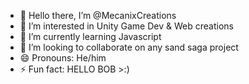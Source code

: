 - 👋 Hello there, I’m @MecanixCreations
- 👀 I’m interested in Unity Game Dev & Web creations
- 🌱 I’m currently learning Javascript 
- 💞️ I’m looking to collaborate on any sand saga project
- 😄 Pronouns: He/him
- ⚡ Fun fact: HELLO BOB >:)

<!---
MecanixCreations/MecanixCreations is a ✨ special ✨ repository because its `README.md` (this file) appears on your GitHub profile.
You can click the Preview link to take a look at your changes.
--->
